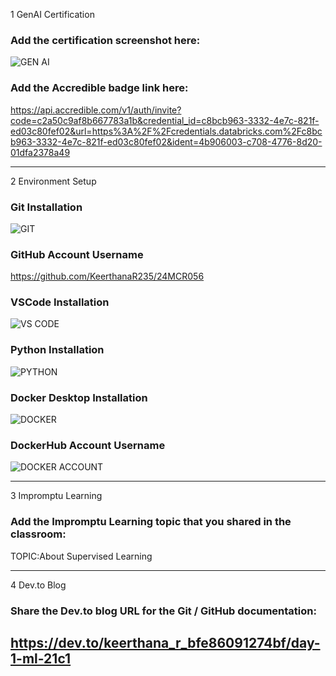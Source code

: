  1 GenAI Certification
### Add the certification screenshot here:
![GEN AI](https://github.com/user-attachments/assets/77c637f0-7631-49e9-8665-c0a183cb4964)

### Add the Accredible badge link here:
https://api.accredible.com/v1/auth/invite?code=c2a50c9af8b667783a1b&credential_id=c8bcb963-3332-4e7c-821f-ed03c80fef02&url=https%3A%2F%2Fcredentials.databricks.com%2Fc8bcb963-3332-4e7c-821f-ed03c80fef02&ident=4b906003-c708-4776-8d20-01dfa2378a49

-----
2 Environment Setup
### Git Installation
![GIT](https://github.com/user-attachments/assets/72b5fb9a-cd3b-4380-aca9-121f314e30a6)

### GitHub Account Username
https://github.com/KeerthanaR235/24MCR056

### VSCode Installation
![VS CODE](https://github.com/user-attachments/assets/2d5883c2-29f8-414f-885d-982624440e0c)

### Python Installation
![PYTHON](https://github.com/user-attachments/assets/b1e3c753-8ea5-4508-b193-3e8ecd87f6d2)

### Docker Desktop Installation
![DOCKER](https://github.com/user-attachments/assets/720da314-d897-4e00-aaba-f602dfa6507e)

### DockerHub Account Username
![DOCKER ACCOUNT](https://github.com/user-attachments/assets/69d2dc8f-a4da-4e3f-a36a-d5c6305728d5)

-----
3 Impromptu Learning
### Add the Impromptu Learning topic that you shared in the classroom:
TOPIC:About Supervised Learning

-----
 4 Dev.to Blog
### Share the Dev.to blog URL for the Git / GitHub documentation:
https://dev.to/keerthana_r_bfe86091274bf/day-1-ml-21c1
-----
